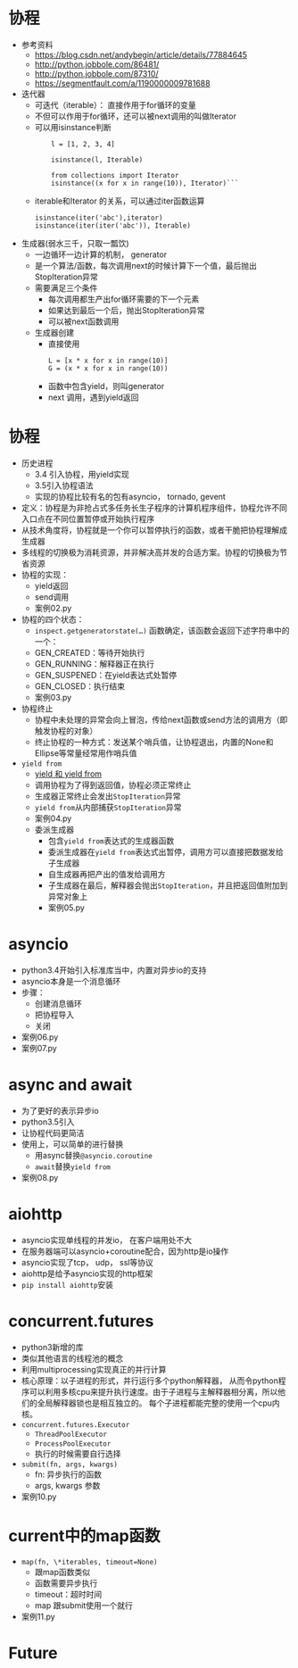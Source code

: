 # 协程
- 参考资料
    - https://blog.csdn.net/andybegin/article/details/77884645
    - http://python.jobbole.com/86481/
    - http://python.jobbole.com/87310/
    - https://segmentfault.com/a/1190000009781688
- 迭代器
    - 可迭代（iterable）： 直接作用于for循环的变量
    - 不但可以作用于for循环，还可以被next调用的叫做Iterator
    - 可以用isinstance判断
        ```form collections import iterable
            l = [1, 2, 3, 4]
            
            isinstance(l, Iterable)
            
            from collections import Iterator
            isinstance((x for x in range(10)), Iterator)```
    - iterable和Iterator 的关系，可以通过iter函数运算
        ```
        isinstance(iter('abc'),iterator)
        isinstance(iter(iter('abc')), Iterable)
        ```
- 生成器(弱水三千，只取一瓢饮)
    - 一边循环一边计算的机制， generator
    - 是一个算法/函数，每次调用next的时候计算下一个值，最后抛出StopIteration异常
    - 需要满足三个条件
        - 每次调用都生产出for循环需要的下一个元素
        - 如果达到最后一个后，抛出StopIteration异常
        - 可以被next函数调用
    - 生成器创建
        - 直接使用
            ```
            L = [x * x for x in range(10)]
            G = (x * x for x in range(10))
            ```
        - 函数中包含yield，则叫generator
        - next 调用，遇到yield返回
        
# 协程
- 历史进程
    - 3.4  引入协程，用yield实现
    - 3.5引入协程语法
    - 实现的协程比较有名的包有asyncio， tornado, gevent
- 定义：协程是为非抢占式多任务长生子程序的计算机程序组件，协程允许不同入口点在不同位置暂停或开始执行程序
- 从技术角度将，协程就是一个你可以暂停执行的函数，或者干脆把协程理解成生成器
- 多线程的切换极为消耗资源，并非解决高并发的合适方案。协程的切换极为节省资源
- 协程的实现：
    - yield返回
    - send调用
    - 案例02.py
- 协程的四个状态：
    - `inspect.getgeneratorstate(…)` 函数确定，该函数会返回下述字符串中的一个：
    - GEN_CREATED：等待开始执行
    - GEN_RUNNING：解释器正在执行
    - GEN_SUSPENED：在yield表达式处暂停
    - GEN_CLOSED：执行结束
    - 案例03.py
- 协程终止
    - 协程中未处理的异常会向上冒泡，传给next函数或send方法的调用方（即触发协程的对象）
    - 终止协程的一种方式：发送某个哨兵值，让协程退出，内置的None和Ellipse等常量经常用作哨兵值
- `yield from`
    - [yield 和 yield from](https://www.cnblogs.com/gqtcgq/p/8126124.html)
    - 调用协程为了得到返回值，协程必须正常终止
    - 生成器正常终止会发出`StopIteration`异常
    - `yield from`从内部捕获`StopIteration`异常
    - 案例04.py
    - 委派生成器
        - 包含`yield from`表达式的生成器函数
        - 委派生成器在`yield from`表达式出暂停，调用方可以直接把数据发给子生成器
        - 自生成器再把产出的值发给调用方
        - 子生成器在最后，解释器会抛出`StopIteration`，并且把返回值附加到异常对象上
        - 案例05.py
# asyncio
- python3.4开始引入标准库当中，内置对异步io的支持
- asyncio本身是一个消息循环
- 步骤：
    - 创建消息循环
    - 把协程导入
    - 关闭
- 案例06.py
- 案例07.py

# async and await
- 为了更好的表示异步io
- python3.5引入
- 让协程代码更简洁
- 使用上，可以简单的进行替换
    - 用async替换`@asyncio.coroutine`
    - `await`替换`yield from`
- 案例08.py

# aiohttp
- asyncio实现单线程的并发io， 在客户端用处不大
- 在服务器端可以asyncio+coroutine配合，因为http是io操作
- asyncio实现了tcp， udp， ssl等协议
- aiohttp是给予asyncio实现的http框架
- `pip install aiohttp`安装
         
# concurrent.futures
- python3新增的库
- 类似其他语言的线程池的概念
- 利用multiprocessing实现真正的并行计算
- 核心原理：以子进程的形式，并行运行多个python解释器，
从而令python程序可以利用多核cpu来提升执行速度。由于子进程与主解释器相分离，所以他们的全局解释器锁也是相互独立的。
每个子进程都能完整的使用一个cpu内核。
- `concurrent.futures.Executor`
    - `ThreadPoolExecutor`
    - `ProcessPoolExecutor`
    - 执行的时候需要自行选择
- `submit(fn, args, kwargs)`
    - fn: 异步执行的函数
    - args, kwargs 参数
- 案例10.py
# current中的map函数
- `map(fn, \*iterables, timeout=None)`
    - 跟map函数类似
    - 函数需要异步执行
    - timeout：超时时间
    - map 跟submit使用一个就行
- 案例11.py

# Future
 


 
   
        
        